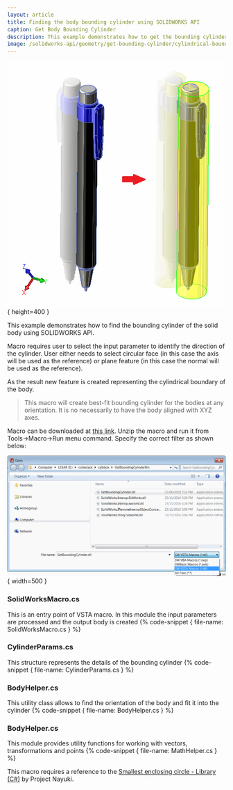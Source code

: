 ```yaml
---
layout: article
title: Finding the body bounding cylinder using SOLIDWORKS API
caption: Get Body Bounding Cylinder
description: This example demonstrates how to get the bounding cylinder of the solid body using SOLIDWORKS API
image: /solidworks-api/geometry/get-bounding-cylinder/cylindrical-bounding-box.png
---
```

![Cylindrical bounding box is created around the body](cylindrical-bounding-box.png){ height=400 }

This example demonstrates how to find the bounding cylinder of the solid body using SOLIDWORKS API.

Macro requires user to select the input parameter to identify the direction of the cylinder. User either needs to select circular face (in this case the axis will be used as the reference) or plane feature (in this case the normal will be used as the reference).

As the result new feature is created representing the cylindrical boundary of the body.

> This macro will create best-fit bounding cylinder for the bodies at any orientation. It is no necessarily to have the body aligned with XYZ axes.

Macro can be downloaded at [this link](GetBoundingCylinderBin.zip). Unzip the macro and run it from Tools->Macro->Run menu command. Specify the correct filter as shown below:

![Running the VSTA macro from SOLIDWORKS](run-vsta-macro.png){ width=500 }

### SolidWorksMacro.cs
This is an entry point of VSTA macro. In this module the input parameters are processed and the output body is created
{% code-snippet { file-name: SolidWorksMacro.cs } %}

### CylinderParams.cs
This structure represents the details of the bounding cylinder
{% code-snippet { file-name: CylinderParams.cs } %}

### BodyHelper.cs
This utility class allows to find the orientation of the body and fit it into the cylinder
{% code-snippet { file-name: BodyHelper.cs } %}

### BodyHelper.cs
This module provides utility functions for working with vectors, transformations and points
{% code-snippet { file-name: MathHelper.cs } %}

This macro requires a reference to the [Smallest enclosing circle - Library (C#)](https://www.nayuki.io/page/smallest-enclosing-circle) by Project Nayuki.